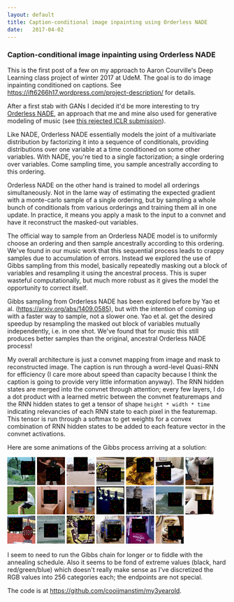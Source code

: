 ```yaml
---
layout: default
title: Caption-conditional image inpainting using Orderless NADE
date:   2017-04-02
---
```


### Caption-conditional image inpainting using Orderless NADE

This is the first post of a few on my approach to Aaron Courville's Deep Learning class project of winter 2017 at UdeM. The goal is to do image inpainting conditioned on captions. See <https://ift6266h17.wordpress.com/project-description/> for details.

After a first stab with GANs I decided it'd be more interesting to try [Orderless NADE](https://arxiv.org/abs/1310.1757), an approach that me and mine also used for generative modeling of music (see [this rejected ICLR submission](https://openreview.net/forum?id=r1Usiwcex&noteId=r1Usiwcex)).

Like NADE, Orderless NADE essentially models the joint of a multivariate distribution by factorizing it into a sequence of conditionals, providing distributions over one variable at a time conditioned on some other variables. With NADE, you're tied to a single factorization; a single ordering over variables. Come sampling time, you sample ancestrally according to this ordering.

Orderless NADE on the other hand is trained to model all orderings simultaneously. Not in the lame way of estimating the expected gradient with a monte-carlo sample of a single ordering, but by sampling a whole bunch of conditionals from various orderings and training them all in one update. In practice, it means you apply a mask to the input to a convnet and have it reconstruct the masked-out variables.

The official way to sample from an Orderless NADE model is to uniformly choose an ordering and then sample ancestrally according to this ordering. We've found in our music work that this sequential process leads to crappy samples due to accumulation of errors. Instead we explored the use of Gibbs sampling from this model, basically repeatedly masking out a block of variables and resampling it using the ancestral process. This is super wasteful computationally, but much more robust as it gives the model the opportunity to correct itself.

Gibbs sampling from Orderless NADE has been explored before by Yao et al. (<https://arxiv.org/abs/1409.0585>), but with the intention of coming up with a faster way to sample, not a slower one. Yao et al. get the desired speedup by resampling the masked out block of variables mutually independently, i.e. in one shot. We've found that for music this still produces better samples than the original, ancestral Orderless NADE process!

My overall architecture is just a convnet mapping from image and mask to reconstructed image. The caption is run through a word-level Quasi-RNN for efficiency (I care more about speed than capacity because I think the caption is going to provide very little information anyway). The RNN hidden states are merged into the convnet through attention; every few layers, I do a dot product with a learned metric between the convnet featuremaps and the RNN hidden states to get a tensor of shape `height * width * time` indicating relevancies of each RNN state to each pixel in the featuremap. This tensor is run through a softmax to get weights for a convex combination of RNN hidden states to be added to each feature vector in the convnet activations.

Here are some animations of the Gibbs process arriving at a solution:

<img src="/assets/images/sample_2017-04-02/gibbs_0.gif">
<img src="/assets/images/sample_2017-04-02/gibbs_1.gif">
<img src="/assets/images/sample_2017-04-02/gibbs_2.gif">
<img src="/assets/images/sample_2017-04-02/gibbs_3.gif">
<img src="/assets/images/sample_2017-04-02/gibbs_4.gif">
<img src="/assets/images/sample_2017-04-02/gibbs_5.gif">
<img src="/assets/images/sample_2017-04-02/gibbs_6.gif">
<img src="/assets/images/sample_2017-04-02/gibbs_7.gif">
<img src="/assets/images/sample_2017-04-02/gibbs_8.gif">
<img src="/assets/images/sample_2017-04-02/gibbs_9.gif">
<img src="/assets/images/sample_2017-04-02/gibbs_10.gif">
<img src="/assets/images/sample_2017-04-02/gibbs_11.gif">
<img src="/assets/images/sample_2017-04-02/gibbs_12.gif">
<img src="/assets/images/sample_2017-04-02/gibbs_13.gif">
<img src="/assets/images/sample_2017-04-02/gibbs_14.gif">
<img src="/assets/images/sample_2017-04-02/gibbs_15.gif">
<img src="/assets/images/sample_2017-04-02/gibbs_16.gif">
<img src="/assets/images/sample_2017-04-02/gibbs_17.gif">
<img src="/assets/images/sample_2017-04-02/gibbs_18.gif">
<img src="/assets/images/sample_2017-04-02/gibbs_19.gif">

I seem to need to run the Gibbs chain for longer or to fiddle with the annealing schedule. Also it seems to be fond of extreme values (black, hard red/green/blue) which doesn't really make sense as I've discretized the RGB values into 256 categories each; the endpoints are not special.

The code is at <https://github.com/cooijmanstim/my3yearold>.
